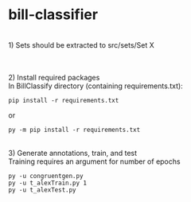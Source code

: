 # bill-classifier

<br>1) Sets should be extracted to src/sets/Set X

<br><br>2) Install required packages
<br>In BillClassify directory (containing requirements.txt):
```
pip install -r requirements.txt
```
or
```
py -m pip install -r requirements.txt
```

<br>3) Generate annotations, train, and test
<br>Training requires an argument for number of epochs
```
py -u congruentgen.py
py -u t_alexTrain.py 1
py -u t_alexTest.py
```
